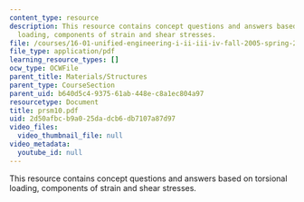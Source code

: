 ```yaml
---
content_type: resource
description: This resource contains concept questions and answers based on torsional
  loading, components of strain and shear stresses.
file: /courses/16-01-unified-engineering-i-ii-iii-iv-fall-2005-spring-2006/2d50afbcb9a025dadcb6db7107a87d97_prsm10.pdf
file_type: application/pdf
learning_resource_types: []
ocw_type: OCWFile
parent_title: Materials/Structures
parent_type: CourseSection
parent_uid: b640d5c4-9375-61ab-448e-c8a1ec804a97
resourcetype: Document
title: prsm10.pdf
uid: 2d50afbc-b9a0-25da-dcb6-db7107a87d97
video_files:
  video_thumbnail_file: null
video_metadata:
  youtube_id: null
---
```

This resource contains concept questions and answers based on torsional loading, components of strain and shear stresses.